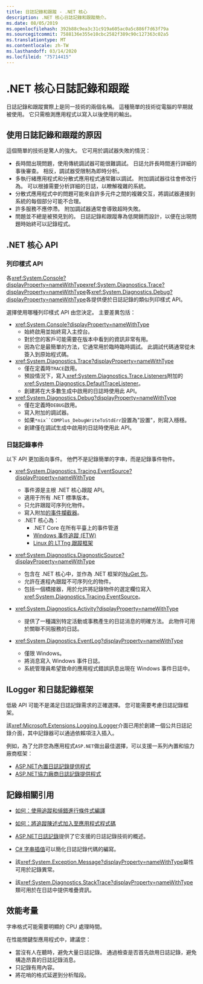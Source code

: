 ```yaml
---
title: 日誌記錄和跟蹤 - .NET 核心
description: .NET 核心日誌記錄和跟蹤簡介。
ms.date: 08/05/2019
ms.openlocfilehash: 392b88c9ea3c31c919a605ac0a5c886f7d63f79a
ms.sourcegitcommit: 7588136e355e10cbc2582f389c90c127363c02a5
ms.translationtype: MT
ms.contentlocale: zh-TW
ms.lasthandoff: 03/14/2020
ms.locfileid: "75714415"
---
```

# <a name="net-core-logging-and-tracing"></a>.NET 核心日誌記錄和跟蹤

日誌記錄和跟蹤實際上是同一技術的兩個名稱。 這種簡單的技術從電腦的早期就被使用。 它只需檢測應用程式以寫入以後使用的輸出。

## <a name="reasons-to-use-logging-and-tracing"></a>使用日誌記錄和跟蹤的原因

這個簡單的技術是驚人的強大。 它可用於調試器失敗的情況：

- 長時間出現問題，使用傳統調試器可能很難調試。 日誌允許長時間進行詳細的事後審查。 相反，調試器受限制為即時分析。
- 多執行緒應用程式和分散式應用程式通常難以調試。  附加調試器往往會修改行為。 可以根據需要分析詳細的日誌，以瞭解複雜的系統。
- 分散式應用程式中的問題可能來自許多元件之間的複雜交互，將調試器連接到系統的每個部分可能不合理。
- 許多服務不應停滯。 附加調試器通常會導致超時失敗。
- 問題並不總是被預見到的。 日誌記錄和跟蹤專為低開銷而設計，以便在出現問題時始終可以記錄程式。

## <a name="net-core-apis"></a>.NET 核心 API

### <a name="print-style-apis"></a>列印樣式 API

各<xref:System.Console?displayProperty=nameWithType><xref:System.Diagnostics.Trace?displayProperty=nameWithType>各<xref:System.Diagnostics.Debug?displayProperty=nameWithType>各提供便於日誌記錄的類似列印樣式 API。

選擇使用哪種列印樣式 API 由您決定。 主要差異包括：

- <xref:System.Console?displayProperty=nameWithType>
  - 始終啟用並始終寫入主控台。
  - 對於您的客戶可能需要在版本中看到的資訊非常有用。
  - 因為它是最簡單的方法，它通常用於臨時臨時調試。 此調試代碼通常從未簽入到原始程式碼。
- <xref:System.Diagnostics.Trace?displayProperty=nameWithType>
  - 僅在定義時`TRACE`啟用。
  - 預設情況下，寫入<xref:System.Diagnostics.Trace.Listeners>附加的<xref:System.Diagnostics.DefaultTraceListener>。
  - 創建將在大多數生成中啟用的日誌時使用此 API。
- <xref:System.Diagnostics.Debug?displayProperty=nameWithType>
  - 僅在定義時`DEBUG`啟用。
  - 寫入附加的調試器。
  - 如果`*nix``COMPlus_DebugWriteToStdErr`設置為"設置"，則寫入穩穩。
  - 創建僅在調試生成中啟用的日誌時使用此 API。

### <a name="logging-events"></a>日誌記錄事件

以下 API 更加面向事件。 他們不是記錄簡單的字串，而是記錄事件物件。

- <xref:System.Diagnostics.Tracing.EventSource?displayProperty=nameWithType>
  - 事件源是主根 .NET 核心跟蹤 API。
  - 適用于所有 .NET 標準版本。
  - 只允許跟蹤可序列化物件。
  - 寫入附加[的事件攔截器](xref:System.Diagnostics.Tracing.EventListener)。
  - .NET 核心為：
    - .NET Core 在所有平臺上的事件管道
    - [Windows 事件追蹤 (ETW)](/windows/win32/etw/event-tracing-portal)
    - [Linux 的 LTTng 跟蹤框架](https://lttng.org/)

- <xref:System.Diagnostics.DiagnosticSource?displayProperty=nameWithType>
  - 包含在 .NET 核心中，並作為 .NET 框架的[NuGet 包](https://www.nuget.org/packages/System.Diagnostics.DiagnosticSource)。
  - 允許在進程內跟蹤不可序列化的物件。
  - 包括一個橋接器，用於允許將記錄物件的選定欄位寫入<xref:System.Diagnostics.Tracing.EventSource>。

- <xref:System.Diagnostics.Activity?displayProperty=nameWithType>
  - 提供了一種識別特定活動或事務產生的日誌消息的明確方法。 此物件可用於關聯不同服務的日誌。

- <xref:System.Diagnostics.EventLog?displayProperty=nameWithType>
  - 僅限 Windows。
  - 將消息寫入 Windows 事件日誌。
  - 系統管理員希望致命的應用程式錯誤訊息出現在 Windows 事件日誌中。

## <a name="ilogger-and-logging-frameworks"></a>ILogger 和日誌記錄框架

低級 API 可能不是滿足日誌記錄需求的正確選擇。 您可能需要考慮日誌記錄框架。

該<xref:Microsoft.Extensions.Logging.ILogger>介面已用於創建一個公共日誌記錄介面，其中記錄器可以通過依賴項注入插入。

例如，為了允許您為應用程式`ASP.NET`做出最佳選擇，可以支援一系列內置和協力廠商框架：

- [ASP.NET內置日誌記錄提供程式](/aspnet/core/fundamentals/logging/#built-in-logging-providers)
- [ASP.NET協力廠商日誌記錄提供程式](/aspnet/core/fundamentals/logging/#third-party-logging-providers)

## <a name="logging-related-references"></a>記錄相關引用

- [如何：使用追蹤和偵錯進行條件式編譯](../../framework/debug-trace-profile/how-to-compile-conditionally-with-trace-and-debug.md)

- [如何：將追蹤陳述式加入至應用程式程式碼](../../framework/debug-trace-profile/how-to-add-trace-statements-to-application-code.md)

- [ASP.NET日誌記錄](/aspnet/core/fundamentals/logging)提供了它支援的日誌記錄技術的概述。

- [C# 字串插值](../../csharp/language-reference/tokens/interpolated.md)可以簡化日誌記錄代碼的編寫。

- 該<xref:System.Exception.Message?displayProperty=nameWithType>屬性可用於記錄異常。

- 該<xref:System.Diagnostics.StackTrace?displayProperty=nameWithType>類可用於在日誌中提供堆疊資訊。

## <a name="performance-considerations"></a>效能考量

字串格式可能需要明顯的 CPU 處理時間。

在性能關鍵型應用程式中，建議您：

- 當沒有人在聽時，避免大量日誌記錄。 通過檢查是否首先啟用日誌記錄，避免構造昂貴的日誌記錄消息。
- 只記錄有用內容。
- 將花哨的格式延遲到分析階段。
